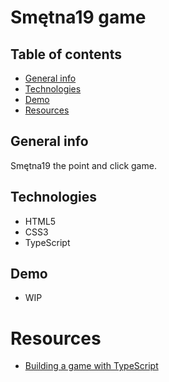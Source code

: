 # Smętna19 game

## Table of contents

- [General info](#general-info)
- [Technologies](#technologies)
- [Demo](#demo)
- [Resources](#resources)

## General info

Smętna19 the point and click game.

## Technologies

- HTML5
- CSS3
- TypeScript

## Demo

- WIP

# Resources

- [Building a game with TypeScript](https://javascript.plainenglish.io/gamedev-patterns-and-algorithms-in-action-with-typescript-d29b913858e)
